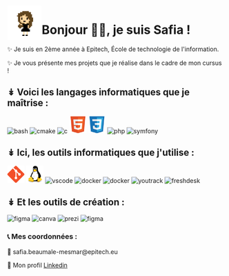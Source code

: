 <img src="https://github.com/SafiaBeaumale/SafiaBeaumale/blob/main/4hso.gif" width="80px" align="left">
<h1 align="left">Bonjour &#9996;&#127996;, je suis Safia !</h1>
<p align="left"> &#10024 Je suis en 2ème année à Epitech, École de technologie de l'information. </p>
<p align="left"> &#10024 Je vous présente mes projets que je réalise dans le cadre de mon cursus ! </p>

<h2 align="left">&#8609; Voici les langages informatiques que je maîtrise :</h2>
<p align="left">
  <img src="https://cdn.jsdelivr.net/gh/devicons/devicon/icons/bash/bash-original.svg" alt="bash" width="40" height="40"/>
  <img src= "https://cdn.jsdelivr.net/gh/devicons/devicon/icons/cmake/cmake-original.svg" alt="cmake" width="40" height="40">
  <img src="https://cdn.jsdelivr.net/gh/devicons/devicon/icons/c/c-original.svg" alt="c" width="40" height="40"/>
  <img src="https://raw.githubusercontent.com/devicons/devicon/master/icons/html5/html5-original.svg" alt="html5" width="40" height="40"/>
  <img src="https://raw.githubusercontent.com/devicons/devicon/master/icons/css3/css3-original.svg" alt="css3" width="40" height="40"/>
  <img src="https://brandslogos.com/wp-content/uploads/thumbs/php-logo-vector.svg" alt="php" width="40" height="40"/>
  <img src="https://cdn.freebiesupply.com/logos/large/2x/symfony-logo-png-transparent.png" alt="symfony" width="40" height="40"/>
 </p>
 
<h2 align="left">&#8609; Ici, les outils informatiques que j'utilise :</h2>
<p align="left">
    <img src="https://raw.githubusercontent.com/devicons/devicon/master/icons/git/git-original.svg" alt="git" width="40" height="40"/>
    <img src="https://raw.githubusercontent.com/devicons/devicon/master/icons/linux/linux-original.svg" alt="linux" width="40" height="40"/>
    <img src="https://cdn.jsdelivr.net/gh/devicons/devicon/icons/vscode/vscode-original.svg" alt="vscode" width="40" height="40"/>
    <img src="https://cdn.jsdelivr.net/gh/devicons/devicon/icons/docker/docker-original-wordmark.svg" alt="docker" width="40" height="40"/>
    <img src="https://upload.wikimedia.org/wikipedia/commons/d/d2/PhpStorm_Icon.png" alt="docker" width="40" height="40"/>
    <img src="https://upload.wikimedia.org/wikipedia/commons/thumb/9/95/YouTrack_Icon.png/1200px-YouTrack_Icon.png" alt="youtrack" width="40" height="40"/>
    <img src="https://techpeer.ee/dist/img/skills/freshdesk.webp" alt="freshdesk" width="40" height="40"/>
   </p>

<h2 align="left">&#8609; Et les outils de création :</h2>
<p align="left">
    <img src="https://cdn.jsdelivr.net/gh/devicons/devicon/icons/figma/figma-original.svg" alt="figma" width="40" height="40"/>
    <img src="https://cdn.jsdelivr.net/gh/devicons/devicon/icons/canva/canva-original.svg" alt="canva" width="40" height="40"/>
    <img src="https://upload.wikimedia.org/wikipedia/commons/thumb/b/b4/Prezi_logo_transparent_2012.svg/2048px-Prezi_logo_transparent_2012.svg.png" alt="prezi" width="40" height="40"/>
  <img src="https://upload.wikimedia.org/wikipedia/commons/thumb/e/e9/Notion-logo.svg/1200px-Notion-logo.svg.png" alt="figma" width="40" height="40"/>
</p>

<h3 align="left"> &#128222 Mes coordonnées :</h3>
<p align="left"> &#128231 safia.beaumale-mesmar@epitech.eu</p>
<p align="left"> &#128172 Mon profil <a href="https://www.linkedin.com/in/safia-beaumale-mesmar-6aa0941b8/">Linkedin</a></p>
